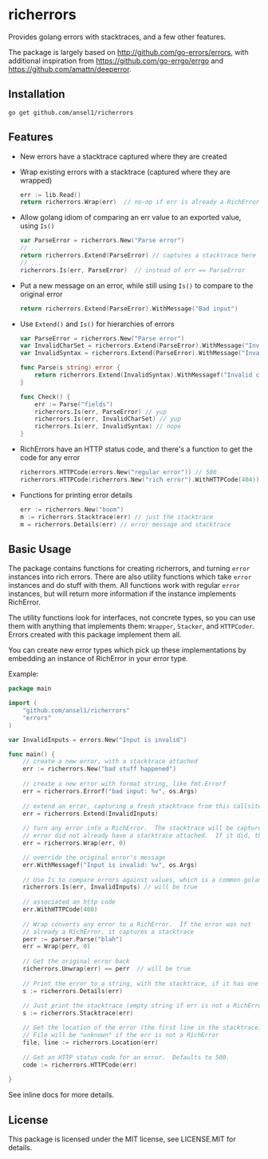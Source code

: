 richerrors
==========

Provides golang errors with stacktraces, and a few other features.
            
The package is largely based on http://github.com/go-errors/errors, with additional
inspiration from https://github.com/go-errgo/errgo and https://github.com/amattn/deeperror.

Installation
------------

    go get github.com/ansel1/richerrors
    
Features
--------

* New errors have a stacktrace captured where they are created
* Wrap existing errors with a stacktrace (captured where they are wrapped)

    ```go
    err := lib.Read()
    return richerrors.Wrap(err)  // no-op if err is already a RichError
    ```
        
* Allow golang idiom of comparing an err value to an exported value, using `Is()`

    ```go
    var ParseError = richerrors.New("Parse error")
    // ...
    return richerrors.Extend(ParseError) // captures a stacktrace here
    // ...
    richerrors.Is(err, ParseError)  // instead of err == ParseError
    ```
        
* Put a new message on an error, while still using `Is()` to compare to the original error

    ```go
    return richerrors.Extend(ParseError).WithMessage("Bad input")
    ```
        
* Use `Extend()` and `Is()` for hierarchies of errors

    ```go
    var ParseError = richerrors.New("Parse error")
    var InvalidCharSet = richerrors.Extend(ParseError).WithMessage("Invalid char set")
    var InvalidSyntax = richerrors.Extend(ParseError).WithMessage("Invalid syntax")
    
    func Parse(s string) error {
        return richerrors.Extend(InvalidSyntax).WithMessagef("Invalid char set: %s", "UTF-8")
    }
    
    func Check() {
        err := Parse("fields")
        richerrors.Is(err, ParseError) // yup
        richerrors.Is(err, InvalidCharSet) // yup
        richerrors.Is(err, InvalidSyntax) // nope
    }
    ```
        
* RichErrors have an HTTP status code, and there's a function to get the code for any error

    ```go
    richerrors.HTTPCode(errors.New("regular error")) // 500
    richerrors.HTTPCode(richerrors.New("rich error").WithHTTPCode(404)) // 404
    ```
        
* Functions for printing error details
 
    ```go
    err := richerrors.New("boom")
    m := richerrors.Stacktrace(err) // just the stacktrace
    m = richerrors.Details(err) // error message and stacktrace
    ```
    
Basic Usage
-----------

The package contains functions for creating richerrors, and turning `error` instances into
rich errors.  There are also utility functions which take `error` instances and do stuff
with them.  All functions work with regular `error` instances, but will return more information
if the instance implements RichError.

The utility functions look for interfaces, not concrete types, so you can use them with anything
that implements them: `Wrapper`, `Stacker`, and `HTTPCoder`.  Errors created with this package 
implement them all.

You can create new error types which pick up these implementations by embedding an instance of 
RichError in your error type.

Example:

```go
package main

import (
    "github.com/ansel1/richerrors"
    "errors"
)

var InvalidInputs = errors.New("Input is invalid")

func main() {
    // create a new error, with a stacktrace attached
    err := richerrors.New("bad stuff happened")
    
    // create a new error with format string, like fmt.Errorf
    err = richerrors.Errorf("bad input: %v", os.Args)
    
    // extend an error, capturing a fresh stacktrace from this callsite
    err = richerrors.Extend(InvalidInputs)
    
    // turn any error into a RichError.  The stacktrace will be captured here if the
    // error did not already have a stacktrace attached.  If it did, this call is a no-op
    err = richerrors.Wrap(err, 0)

    // override the original error's message
    err.WithMessagef("Input is invalid: %v", os.Args)
    
    // Use Is to compare errors against values, which is a common golang idiom
    richerrors.Is(err, InvalidInputs) // will be true
    
    // associated an http code
    err.WithHTTPCode(400)
    
    // Wrap converts any error to a RichError.  If the error was not
    // already a RichError, it captures a stacktrace
    perr := parser.Parse("blah")
    err = Wrap(perr, 0)
    
    // Get the original error back
    richerrors.Unwrap(err) == perr  // will be true
    
    // Print the error to a string, with the stacktrace, if it has one
    s := richerrors.Details(err)
    
    // Just print the stacktrace (empty string if err is not a RichError)
    s := richerrors.Stacktrace(err)

    // Get the location of the error (the first line in the stacktrace)
    // File will be "unknown" if the err is not a RichError
    file, line := richerrors.Location(err)
    
    // Get an HTTP status code for an error.  Defaults to 500.
    code := richerrors.HTTPCode(err)
    
}
```
    
See inline docs for more details.

License
-------

This package is licensed under the MIT license, see LICENSE.MIT for details.